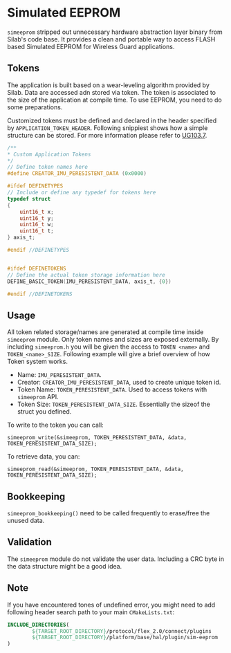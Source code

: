 # Simulated EEPROM
`simeeprom` stripped out unnecessary hardware abstraction layer binary from Silab's code base. 
It provides a clean and portable way to access FLASH based Simulated EEPROM for Wireless Guard
applications. 

Tokens
------
The application is built based on a wear-leveling algorithm provided by Silab. Data are accessed
adn stored via token. The token is associated to the size of the application at compile time. To
use EEPROM, you need to do some preparations. 

Customized tokens must be defined and declared in the header specified by `APPLICATION_TOKEN_HEADER`.
Following snippiest shows how a simple structure can be stored. For more information please refer to
[UG103.7](https://www.silabs.com/documents/public/user-guides/UG103-07-AppDevFundamentals-Tokens.pdf).
```c
/**
* Custom Application Tokens
*/
// Define token names here
#define CREATOR_IMU_PERESISTENT_DATA (0x0000)

#ifdef DEFINETYPES
// Include or define any typedef for tokens here
typedef struct
{
    uint16_t x;
    uint16_t y;
    uint16_t w;
    uint16_t t;
} axis_t;

#endif //DEFINETYPES


#ifdef DEFINETOKENS
// Define the actual token storage information here
DEFINE_BASIC_TOKEN(IMU_PERESISTENT_DATA, axis_t, {0})

#endif //DEFINETOKENS
```

Usage
-----
All token related storage/names are generated at compile time inside `simeeprom` module. Only token names 
and sizes are exposed externally. By including `simeeprom.h` you will be given the access to `TOKEN
<name>` and `TOKEN_<name>_SIZE`. Following example will give a brief overview of how Token system works. 

- Name: `IMU_PERESISTENT_DATA`.
- Creator: `CREATOR_IMU_PERESISTENT_DATA`, used to create unique token id.
- Token Name: `TOKEN_PERESISTENT_DATA`. Used to access tokens with `simeeprom` API.
- Token Size: `TOKEN_PERESISTENT_DATA_SIZE`. Essentially the sizeof the struct you defined. 

To write to the token you can call:

    simeeprom_write(&simeeprom, TOKEN_PERESISTENT_DATA, &data, TOKEN_PERESISTENT_DATA_SIZE);
    
To retrieve data, you can:
    
    simeeprom_read(&simeeprom, TOKEN_PERESISTENT_DATA, &data, TOKEN_PERESISTENT_DATA_SIZE);

Bookkeeping
-----------
`simeeprom_bookkeeping()` need to be called frequently to erase/free the unused data. 

Validation
----------
The `simeeprom` module do not validate the user data. Including a CRC byte in the data structure
might be a good idea. 

Note
----
If you have encountered tones of undefined error, you might need to add following header search
path to your main `CMakeLists.txt`:

```cmake
INCLUDE_DIRECTORIES(
		${TARGET_ROOT_DIRECTORY}/protocol/flex_2.0/connect/plugins
		${TARGET_ROOT_DIRECTORY}/platform/base/hal/plugin/sim-eeprom
)
```
